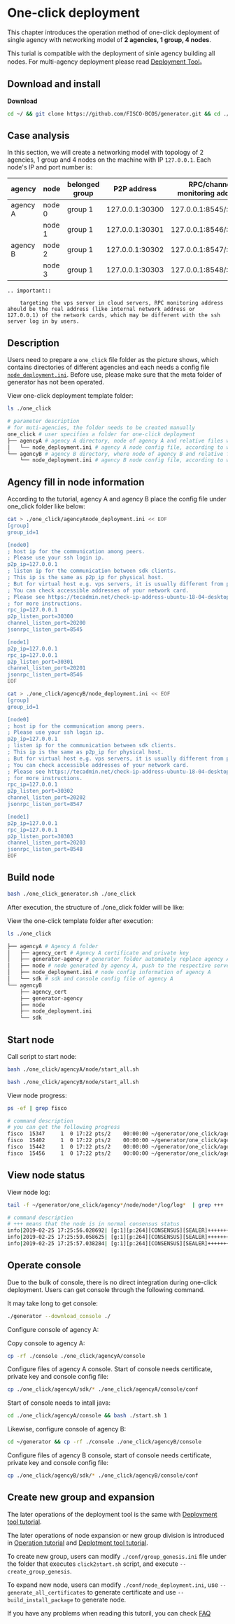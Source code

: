 # One-click deployment

This chapter introduces the operation method of one-click deployment of single agency with networking model of **2 agencies, 1 group, 4 nodes**.

This turial is compatible with the deployment of sinle agency building all nodes. For multi-agency deployment please read [Deployment Tool](../tutorial/enterprise_quick_start.md)。

## Download and install

**Download**

```bash
cd ~/ && git clone https://github.com/FISCO-BCOS/generator.git && cd ./generator
```

## Case analysis

In this section, we will create a networking model with topology of 2 agencies, 1 group and 4 nodes on the machine with IP `127.0.0.1`. Each node's IP and port number is:

| agency  | node  | belonged group  | P2P address           | RPC/channel monitoring address       |
| --- | --- | ----- | --------------- | --------------------- |
| agency A | node 0 | group 1 | 127.0.0.1:30300 | 127.0.0.1:8545/:20200 |
|     | node 1 | group 1 | 127.0.0.1:30301 | 127.0.0.1:8546/:20201 |
| agency B | node 2 | group 1   | 127.0.0.1:30302 | 127.0.0.1:8547/:20202 |
|     | node 3 | group 1   | 127.0.0.1:30303  | 127.0.0.1:8548/:20203 |

```eval_rst
.. important::

    targeting the vps server in cloud servers, RPC monitoring address ahould be the real address (like internal network address or 127.0.0.1) of the network cards, which may be different with the ssh server log in by users.
```

## Description

Users need to prepare a `one_click` file folder as the picture shows, which contains directories of different agencies and each needs a config file [```node_deployment.ini```](../enterprise_tools/config.md#node-deployment-ini). Before use, please make sure that the meta folder of generator has not been operated.

View one-click deployment template folder:

```bash
ls ./one_click
```

```bash
# parameter description
# for muti-agencies, the folder needs to be created manually
one_click # user specifies a folder for one-click deployment
├── agencyA # agency A directory, node of agency A and relative files will be generated there after the commands are executed
│   └── node_deployment.ini # agency A node config file, according to which one-click deployment command generates node
└── agencyB # agency B directory, where node of agency B and relative files will be generated after the commands are executed
    └── node_deployment.ini # agency B node config file, according to which one-click deployment command generates node
```

## Agency fill in node information

According to the tutorial, agency A and agency B place the config file under one_click folder like below:

```bash
cat > ./one_click/agencyAnode_deployment.ini << EOF
[group]
group_id=1

[node0]
; host ip for the communication among peers.
; Please use your ssh login ip.
p2p_ip=127.0.0.1
; listen ip for the communication between sdk clients.
; This ip is the same as p2p_ip for physical host.
; But for virtual host e.g. vps servers, it is usually different from p2p_ip.
; You can check accessible addresses of your network card.
; Please see https://tecadmin.net/check-ip-address-ubuntu-18-04-desktop/
; for more instructions.
rpc_ip=127.0.0.1
p2p_listen_port=30300
channel_listen_port=20200
jsonrpc_listen_port=8545

[node1]
p2p_ip=127.0.0.1
rpc_ip=127.0.0.1
p2p_listen_port=30301
channel_listen_port=20201
jsonrpc_listen_port=8546
EOF
```

```bash
cat > ./one_click/agencyB/node_deployment.ini << EOF
[group]
group_id=1

[node0]
; host ip for the communication among peers.
; Please use your ssh login ip.
p2p_ip=127.0.0.1
; listen ip for the communication between sdk clients.
; This ip is the same as p2p_ip for physical host.
; But for virtual host e.g. vps servers, it is usually different from p2p_ip.
; You can check accessible addresses of your network card.
; Please see https://tecadmin.net/check-ip-address-ubuntu-18-04-desktop/
; for more instructions.
rpc_ip=127.0.0.1
p2p_listen_port=30302
channel_listen_port=20202
jsonrpc_listen_port=8547

[node1]
p2p_ip=127.0.0.1
rpc_ip=127.0.0.1
p2p_listen_port=30303
channel_listen_port=20203
jsonrpc_listen_port=8548
EOF
```

## Build node

```bash
bash ./one_click_generator.sh ./one_click
```

After execution, the structure of ./one_click folder will be like:

View the one-click template folder after execution:

```bash
ls ./one_click
```

```bash
├── agencyA # Agency A folder
│   ├── agency_cert # Agency A certificate and private key
│   ├── generator-agency # generator folder automately replace agency A for operations
│   ├── node # node generated by agency A, push to the respective server for multi-machine deployment
│   ├── node_deployment.ini # node config information of agency A
│   └── sdk # sdk and console config file of agency A
└── agencyB
    ├── agency_cert
    ├── generator-agency
    ├── node
    ├── node_deployment.ini
    └── sdk
```

## Start node

Call script to start node:

```bash
bash ./one_click/agencyA/node/start_all.sh
```

```bash
bash ./one_click/agencyB/node/start_all.sh
```

View node progress:

```bash
ps -ef | grep fisco
```

```bash
# command description
# you can get the following progress
fisco  15347     1  0 17:22 pts/2    00:00:00 ~/generator/one_click/agencyA/node/node_127.0.0.1_30300/fisco-bcos -c config.ini
fisco  15402     1  0 17:22 pts/2    00:00:00 ~/generator/one_click/agencyA/node/node_127.0.0.1_30301/fisco-bcos -c config.ini
fisco  15442     1  0 17:22 pts/2    00:00:00 ~/generator/one_click/agencyA/node/node_127.0.0.1_30302/fisco-bcos -c config.ini
fisco  15456     1  0 17:22 pts/2    00:00:00 ~/generator/one_click/agencyA/node/node_127.0.0.1_30303/fisco-bcos -c config.ini
```

## View node status

View node log:

```bash
tail -f ~/generator/one_click/agency*/node/node*/log/log*  | grep +++
```

```bash
# command description
# +++ means that the node is in normal consensus status
info|2019-02-25 17:25:56.028692| [g:1][p:264][CONSENSUS][SEALER]++++++++++++++++ Generating seal on,blkNum=1,tx=0,myIdx=0,hash=833bd983...
info|2019-02-25 17:25:59.058625| [g:1][p:264][CONSENSUS][SEALER]++++++++++++++++ Generating seal on,blkNum=1,tx=0,myIdx=0,hash=343b1141...
info|2019-02-25 17:25:57.038284| [g:1][p:264][CONSENSUS][SEALER]++++++++++++++++ Generating seal on,blkNum=1,tx=0,myIdx=1,hash=ea85c27b...
```

## Operate console

Due to the bulk of console, there is no direct integration during one-click deployment. Users can get console through the following command.

It may take long to get console:

```bash
./generator --download_console ./
```

Configure console of agency A:

Copy console to agency A:

```bash
cp -rf ./console ./one_click/agencyA/console
```

Configure files of agency A console. Start of console needs certificate, private key and console config file:

```bash
cp ./one_click/agencyA/sdk/* ./one_click/agencyA/console/conf
```

Start of console needs to intall java:

```bash
cd ./one_click/agencyA/console && bash ./start.sh 1
```

Likewise, configure console of agency B:

```bash
cd ~/generator && cp -rf ./console ./one_click/agencyB/console
```

Configure files of agency B console, start of console needs certificate, private key and console config file:

```bash
cp ./one_click/agencyB/sdk/* ./one_click/agencyB/console/conf
```

## Create new group and expansion

The later operations of the deployment tool is the same with [Deployment tool tutorial](../tutorial/enterprise_quick_start.md).

The later operations of node expansion or new group division is introduced in [Operation tutorial](./operation.md) and [Deplotment tool tutorial](../tutorial/enterprise_quick_start.md).

To create new group, users can modify `./conf/group_genesis.ini` file under the folder that executes `click2start.sh` script, and execute `--create_group_genesis`.

To expand new node, users can modify `./conf/node_deployment.ini`, use `--generate_all_certificates` to generate certificate and use `--build_install_package` to generate node.

If you have any problems when reading this tutoril, you can check [FAQ](../faq.md)
